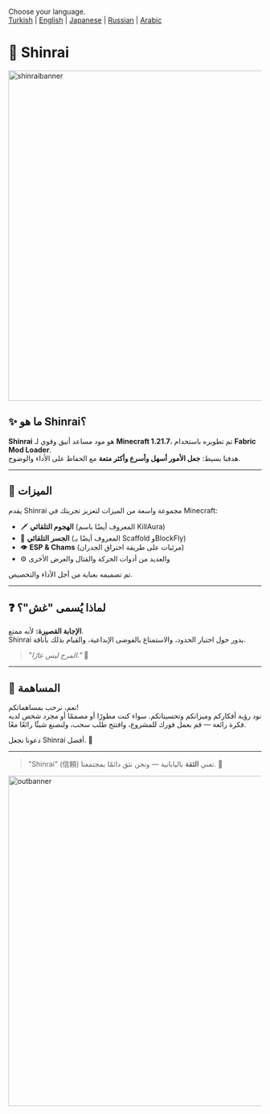 Choose your language.  
[Turkish](README.tr.md) | [English](README.en.md) | [Japanese](README.jp.md) | [Russian](README.ru.md) | [Arabic](README.ar.md)

# 🍁 Shinrai
<img width="1920" height="658" alt="shinraibanner" src="https://github.com/user-attachments/assets/6c637b2d-b035-4f3e-a7ae-ca0ff3f2202a" />

## ✨ ما هو Shinrai؟

**Shinrai** هو مود مساعد أنيق وقوي لـ **Minecraft 1.21.7**، تم تطويره باستخدام **Fabric Mod Loader**.  
هدفنا بسيط: **جعل الأمور أسهل وأسرع وأكثر متعة** مع الحفاظ على الأداء والوضوح.

---

## 🔴 الميزات

يقدم Shinrai مجموعة واسعة من الميزات لتعزيز تجربتك في Minecraft:

- 🗡️ **الهجوم التلقائي** (المعروف أيضًا باسم KillAura)  
- 🧱 **الجسر التلقائي** (المعروف أيضًا بـ Scaffold وBlockFly)  
- 👁️ **ESP & Chams** (مرئيات على طريقة اختراق الجدران)  
- ⚙️ والعديد من أدوات الحركة والقتال والعرض الأخرى

تم تصميمه بعناية من أجل الأداء والتخصيص.

---

## ❓ لماذا يُسمى "غش"؟

**الإجابة القصيرة:** لأنه ممتع.  
Shinrai يدور حول اختبار الحدود، والاستمتاع بالفوضى الإبداعية، والقيام بذلك بأناقة.

> _"المرح ليس عارًا."_ 🥋

---

## 🤝 المساهمة

نعم، نرحب بمساهماتكم!  
نود رؤية أفكاركم وميزاتكم وتحسيناتكم. سواء كنت مطورًا أو مصممًا أو مجرد شخص لديه فكرة رائعة — قم بعمل فورك للمشروع، وافتتح طلب سحب، ولنصنع شيئًا رائعًا معًا.

دعونا نجعل Shinrai أفضل. 🍁

---

> "Shinrai" (信頼) تعني **الثقة** باليابانية — ونحن نثق دائمًا بمجتمعنا. 💖

<img width="1920" height="658" alt="outbanner" src="https://github.com/user-attachments/assets/3d1279f7-05b1-41c0-853a-6eac7802c03f" />
